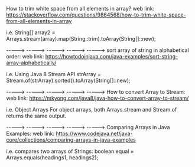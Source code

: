 How to trim white space from all elements in array?
web link: https://stackoverflow.com/questions/9864568/how-to-trim-white-space-from-all-elements-in-array

i.e.
String[] array2 = Arrays.stream(array).map(String::trim).toArray(String[]::new);

 -----> -----> -----> -----> -----> 
sort array of string in alphabetical order:
web link: https://howtodoinjava.com/java-examples/sort-string-array-alphabetically/

i.e. Using Java 8 Stream API
strArray = Stream.of(strArray).sorted().toArray(String[]::new);

 -----> -----> -----> -----> ----->
How to convert Array to Stream:
web link: https://mkyong.com/java8/java-how-to-convert-array-to-stream/

i.e. Object Arrays
For object arrays, both Arrays.stream and Stream.of returns the same output.

 -----> -----> -----> -----> ----->
Comparing Arrays in Java Examples:
web link: https://www.codejava.net/java-core/collections/comparing-arrays-in-java-examples

i.e. compares two arrays of Strings:
boolean equal = Arrays.equals(headings1, headings2);







